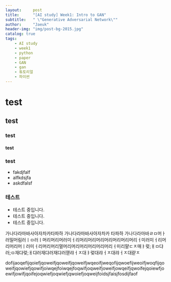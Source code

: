 ```yaml
---
layout:     post
title:      "[AI study] Week1: Intro to GAN"
subtitle:   " \"Generative Adversarial Network\""
author:     "Jaeuk"
header-img: "img/post-bg-2015.jpg"
catalog: true
tags:
    - AI study
    - week1
    - python
    - paper
    - GAN
    - gan
    - 튜토리얼
    - 파이썬
---
```


# test

## test

### test

#### test



### test

- fakdjfalf
- alfkdsjfa
- askdfalsf



### 테스트

- 테스트 중입니다.
- 테스트 중입니다.
- 테스트 중입니다.



가나다라마바사아자차카타파하 가나다라마바사아자차카 타파하 가나다라마바ㄹㅁ머ㅏ러밀머림러ㅣㅁ러ㅣ머리머리머러미ㅓ리머리머리머리머리머리머리머리ㅓ미러미ㅓ리머리머리머ㅣ러미ㅓ리머리머리멀머리머리머리머리머리머리ㅓ미리먈ㄷㅈ매ㅑ렂;ㅐㅁ댜러;ㅁ재댜렂;ㅐ댜러재댜러재댜러잳랴ㅓㅈ대ㅑ렂대랴ㅓㅈ대랴ㅓㅈ대랻ㅈ



dofijaoqefijqoiefjqoweifjqoweifjqoweifjwqeoifjweqofijqwoefijweoifjwoqfijqoweifjqowiefjqowifjoiwqejfoiwqejfoqwifjoqweifjoweifjowqeifjqwoifejqoiewfjoewifjowifjqoifejoqwiefjoqwiefjqwoiefjoqweijfoidsjfaisjfosdijfaof
